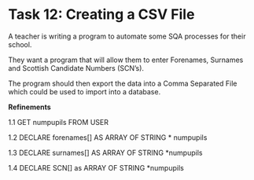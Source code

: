 # Task 12: Creating a CSV File

A teacher is writing a program to automate some SQA processes for their school.  

They want a program that will allow them to enter Forenames, Surnames and Scottish Candidate Numbers (SCN’s).  

 

The program should then export the data into a Comma Separated File which could be used to import into a database. 

**Refinements**  

1.1 GET numpupils FROM USER 

1.2 DECLARE forenames[] AS ARRAY OF STRING * numpupils 

1.3 DECLARE surnames[] AS ARRAY OF STRING *numpupils 

1.4 DECLARE SCN[] as ARRAY OF STRING *numpupils 